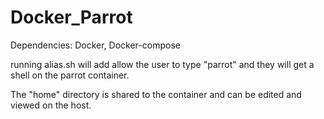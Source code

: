 # Docker_Parrot

Dependencies: Docker, Docker-compose

running alias.sh will add allow the user to type "parrot" and they will get a shell on the parrot container.

The "home" directory is shared to the container and can be edited and viewed on the host.
